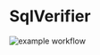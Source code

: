 # SqlVerifier
![example workflow](https://github.com/github/docs/actions/workflows/main.yml/badge.svg)
